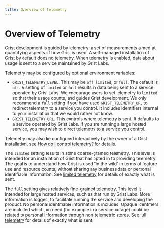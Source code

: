 ```yaml
---
title: Overview of telemetry
---
```


# Overview of Telemetry

Grist development is guided by telemetry: a set of measurements
aimed at quantifying aspects of how Grist is used. A self-managed
installation of Grist by default does no telemetry.
When telemetry is enabled, data about usage is sent to a service
maintained by Grist Labs.

Telemetry may be configured by optional environment variables:

  * `GRIST_TELEMETRY_LEVEL`. This may be `off`, `limited`,
    or `full`. The default is `off`. A setting of `limited` or
	`full` results in data being sent to a service operated by
	Grist Labs. We encourage users to set telemetry to `limited`
	so that their usage counts, and guides Grist development.
	We only recommend a `full` setting if you have used
	`GRIST_TELEMETRY_URL` to redirect telemetry to a service
	you control. It includes identifiers internal to your installation
	that we would rather not know.
  * `GRIST_TELEMETRY_URL`. This controls where telemetry is
	sent. It defaults to a service operated by Grist Labs.
	If you are running a large hosted service, you may wish to
	direct telemetry to a service you control.

Telemetry may also be configured interactively by the owner of
a Grist installation, see [How do I control telemetry?](self-managed.md#how-do-i-control-telemetry) for details.

The `limited` setting results in some coarse-grained telemetry. This
level is intended for an installation of Grist that has opted in to
providing telemetry. The goal is to understand how Grist is used “in
the wild” in terms of feature use and resource counts, without sharing
any business data or personal identifiable information. See [limited
telemetry](telemetry-limited.md) for details of exactly what is sent.

The `full` setting gives relatively fine-grained telemetry. This level
is intended for large hosted services, such as that run by Grist
Labs. More information is logged, to facilitate running the service
and developing the product. No personal identifiable information is
included. Opaque identifiers are included which, on need (for example
in a service outage) could be related to personal information through
non-telemetric stores.  See [full telemetry](telemetry-full.md) for
details of exactly what is sent.

